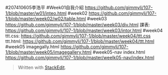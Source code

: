 #207410605李浩平
#Week01自我介紹
https://github.com/gimmyli/107-1/blob/master/w01/inteo.html
#week02
https://github.com/gimmyli/107-1/blob/master/week02/w02/table.html
#week03
https://github.com/gimmyli/107-1/blob/master/week03/div.html
課表:
https://github.com/gimmyli/107-1/blob/master/week03/intor.html
#week04
ttt.css:
https://github.com/gimmyli/107-1/blob/master/week04/ttt.css
ttt.html:
https://github.com/gimmyli/107-1/blob/master/week04/ttt.html
#week05
imagegally.html
https://github.com/gimmyli/107-1/blob/master/week05/imagegallery.html
#week05-nav
index.html
https://github.com/gimmyli/107-1/blob/master/weelk05-nav/index.html
> Written with [StackEdit](https://stackedit.io/).
<!--stackedit_data:
eyJoaXN0b3J5IjpbMTM0NjY3MzQ4NF19
-->